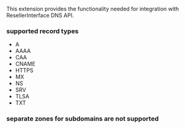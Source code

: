 This extension provides the functionality needed for integration with ResellerInterface DNS API.

### supported record types
- A
- AAAA
- CAA
- CNAME
- HTTPS
- MX
- NS
- SRV
- TLSA
- TXT

### separate zones for subdomains are not supported
